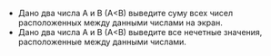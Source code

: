 ﻿+ Дано два числа A и B (A<B) выведите суму всех чисел расположенных между данными числами на экран. 
+ Дано два числа A и B (A<B) выведите все нечетные значения, расположенные между данными числами. 